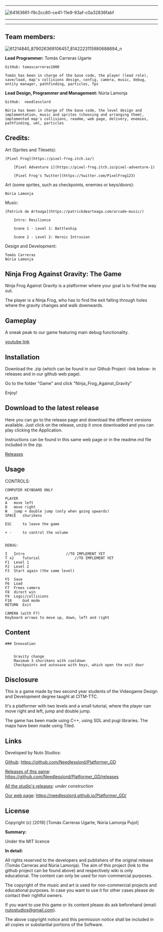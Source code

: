 

***


![64163661-f9c2cc80-ce41-11e9-93af-c0a32836fabf](https://user-images.githubusercontent.com/51851736/67636048-b37f6c00-f8cc-11e9-985d-322d39fa4bb5.png)


***

***



## Team members:



![61214840_879026369106457_8142223115980688694_n](https://user-images.githubusercontent.com/51851736/67637050-06f6b780-f8d7-11e9-8b8e-220f0fed8d5e.jpg)



**Lead Programmer:** Tomás Carreras Ugarte

	GitHub: tomascarreras1000

	Tomás has been in charge of the base code, the player (lead role), save/load, map's collisions design, config, camera, music, debug, entity manager, pathfinding, particles, fps


**Lead Design, Programmer and Management:** Núria Lamonja

	GitHub:	 needlesslord

	Núria has been in charge of the base code, the level design and implementation, music and sprites (choosing and arranging them), implemented map's collisions, readme, web page, delivery, enemies, pathfinding, uml, particles



## Credits:


Art (Sprites and Tilesets):

	[Pixel Frog](https://pixel-frog.itch.io/)

		[Pixel Adventure 1](https://pixel-frog.itch.io/pixel-adventure-1)

		[Pixel Frog's Twitter](https://twitter.com/PixelFrog123)


Art (some sprites, such as checkpoints, enemies or keys/doors):

	Núria Lamonja


Music:

	[Patrick de Arteaga](https://patrickdearteaga.com/arcade-music/)

		Intro: Resilience 

		Scene 1 - Level 1: Battleship

		Scene 2 - Level 2: Heroic Intrusion


Design and Development: 

	Tomás Carreras
	Núria Lamonja



## Ninja Frog Against Gravity: The Game


Ninja Frog Against Gravity is a platformer where your goal is to find the way out. 


The player is a Ninja Frog, who has to find the exit falling through holes where the gravity changes and walk downwards.



## Gameplay


A sneak peak to our game featuring main debug functionality.


[youtube link](https://youtu.be/pSvNj36Nhl4)



## Installation


Download the .zip (which can be found in our Github Project -link below- in releases and in our github web page).


Go to the folder "Game" and click "Ninja_Frog_Against_Gravity"


Enjoy!



## Download to the latest release


Here you can go to the release page and download the different versions available. Just click on the release, unzip it once downloaded and you can play clicking the Application.


Instructions can be found in this same web page or in the readme.md file included in the zip.


[Releases](https://github.com/nurialp12/Platformer_GD/releases)



## Usage


CONTROLS:


	COMPUTER KEYBOARD ONLY

	PLAYER 
	A 	move left
	D 	move right
	W	jump + double jump (only when going upwards)
	SPACE	shurikens
	
	ESC 	to leave the game	
	
	+ - 	to control the volume


	DEBUG:

	I 	Intro					//TO IMPLEMENT YET
	T x2	Tutorial				//TO IMPLEMENT YET
	F1 	Level 1				
	F2 	Level 2				
	F3 	Start again (the same level)	

	F5 	Save					
	F6 	Load					
	F7	Frees camera
	F8 	direct win				
	F9 	Logic/collisions
	F10 	God mode				
	RETURN  Exit

	CAMERA (with F7)
	Keyboard arrows to move up, down, left and right



## Content


	### Innovation


		Gravity change
		Maximum 3 shurikens with cooldown
		Checkpoints and autosave with keys, which open the exit door



## Disclosure


This is a game made by two second year students of the Videogame Design and Development degree taught at CITM-TTC.


It's a platformer with two levels and a small tutorial, where the player can move right and left, jump and double jump.


The game has been made using C++, using SDL and pugi libraries. The maps have been made using Tiled.



## Links


Developed by Nuto Studios:


[Github](https://github.com/Needlesslord/Platformer_GD): https://github.com/Needlesslord/Platformer_GD


[Releases of this game](https://github.com/Needlesslord/Platformer_GD/releases): https://github.com/Needlesslord/Platformer_GD/releases


[All the studio's releases](https://www.google.es/): _under construction_


[Our web page](https://needlesslord.github.io/Platformer_GD/): https://needlesslord.github.io/Platformer_GD/



## License


Copyright (c) [2019] [Tomás Carreras Ugarte, Núria Lamonja Pujol]


**Summary:** 


Under the MIT licence


**In detail:**


All rights reserved to the developers and publishers of the original release (Tomás Carreras and Núria Lamonja). 
The aim of this project (link to the github project can be found above) and respectively wiki is only educational. 
The content can only be used for non-commercial purposes. 


The copyright of the music and art is used for non-commercial projects and educational purposes.
In case you want to use it for other cases please do contact their rightful owners.


If you want to use this game or its content please do ask beforehand (email: nutostudios@gmail.com).


The above copyright notice and this permission notice shall be included in all
copies or substantial portions of the Software.



